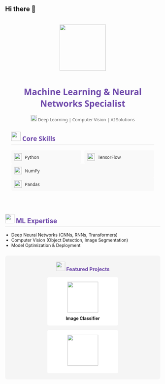 ## Hi there 👋

<div style="font-family: 'Segoe UI', Tahoma, Geneva, Verdana, sans-serif; max-width: 800px; margin: 0 auto; padding: 20px; color: #333;">

  <!-- Animated header section -->
  <div style="text-align: center; margin-bottom: 30px;">
    <img src="https://media.giphy.com/media/3oKIPEqDGUULpEU0aQ/giphy.gif" width="150" style="margin-bottom: 10px;">
    <h1 style="color: #6e48aa; animation: pulse 2s infinite;">Machine Learning & Neural Networks Specialist</h1>
    <p style="color: #666;">
      <img src="https://media.giphy.com/media/LMt9638dO8dftAjtco/giphy.gif" width="20"> 
      Deep Learning | Computer Vision | AI Solutions
    </p>
  </div>

  <!-- Skills section with animated icons -->
  <div style="margin-bottom: 25px;">
    <h2 style="color: #6e48aa; border-bottom: 2px solid #f0f0f0; padding-bottom: 5px;">
      <img src="https://media.giphy.com/media/WUlplcMpOCEmTGBtBW/giphy.gif" width="30"> Core Skills
    </h2>
    <div style="display: grid; grid-template-columns: repeat(auto-fill, minmax(150px, 1fr)); gap: 10px; margin-top: 15px;">
      <div style="background: #f9f9f9; padding: 10px; border-radius: 5px; display: flex; align-items: center; transition: transform 0.3s ease;">
        <img src="https://cdn.jsdelivr.net/gh/devicons/devicon/icons/python/python-original.svg" width="24" style="margin-right: 10px; animation: bounce 2s infinite;">
        <span>Python</span>
      </div>
      <div style="background: #f9f9f9; padding: 10px; border-radius: 5px; display: flex; align-items: center; transition: transform 0.3s ease;">
        <img src="https://cdn.jsdelivr.net/gh/devicons/devicon/icons/tensorflow/tensorflow-original.svg" width="24" style="margin-right: 10px; animation: bounce 2s infinite 0.2s;">
        <span>TensorFlow</span>
      </div>
      </div>
      <div style="background: #f9f9f9; padding: 10px; border-radius: 5px; display: flex; align-items: center; transition: transform 0.3s ease;">
        <img src="https://cdn.jsdelivr.net/gh/devicons/devicon/icons/numpy/numpy-original.svg" width="24" style="margin-right: 10px; animation: bounce 2s infinite 0.6s;">
        <span>NumPy</span>
      </div>
      <div style="background: #f9f9f9; padding: 10px; border-radius: 5px; display: flex; align-items: center; transition: transform 0.3s ease;">
        <img src="https://cdn.jsdelivr.net/gh/devicons/devicon/icons/pandas/pandas-original.svg" width="24" style="margin-right: 10px; animation: bounce 2s infinite 0.8s;">
        <span>Pandas</span>
      </div>
    </div>
  </div>

  <!-- ML Expertise with animated list -->
  <div style="margin-bottom: 25px;">
    <h2 style="color: #6e48aa; border-bottom: 2px solid #f0f0f0; padding-bottom: 5px;">
      <img src="https://media.giphy.com/media/RbDKaczqWovIugyJmW/giphy.gif" width="30"> ML Expertise
    </h2>
    <ul style="padding-left: 20px;">
      <li style="animation: fadeIn 1s ease-in;">Deep Neural Networks (CNNs, RNNs, Transformers)</li>
      <li style="animation: fadeIn 1s ease-in 0.2s;">Computer Vision (Object Detection, Image Segmentation)</li>
      <li style="animation: fadeIn 1s ease-in 0.6s;">Model Optimization & Deployment</li>
    </ul>
  </div>

  <!-- Animated project cards -->
  <div style="background: #f5f5f5; padding: 20px; border-radius: 8px; text-align: center;">
    <h3 style="margin-top: 0; color: #6e48aa;">
      <img src="https://media.giphy.com/media/IauL6LvGNlT3ffhcqq/giphy.gif" width="30"> Featured Projects
    </h3>
    <div style="display: flex; justify-content: center; flex-wrap: wrap; gap: 15px;">
      <div style="background: white; padding: 15px; border-radius: 5px; width: 200px; animation: float 3s ease-in-out infinite;">
        <img src="https://media.giphy.com/media/VbnUQpnihPSIgIXuZv/giphy.gif" width="100" style="margin-bottom: 10px;">
        <p style="margin: 0; font-weight: bold;">Image Classifier</p>
      </div>
      <div style="background: white; padding: 15px; border-radius: 5px; width: 200px; animation: float 3s ease-in-out infinite 0.5s;">
        <img src="https://media.giphy.com/media/Ll22OhMLAlVDb8UQWe/giphy.gif" width="100" style="margin-bottom: 10px;">
      </div>
    </div>
  </div>
